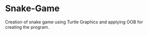 # Snake-Game
Creation of snake game using Turtle Graphics and applying OOB for creating the program.

